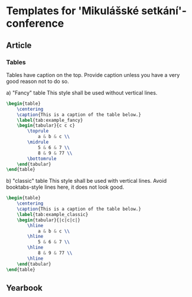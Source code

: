 # Templates for 'Mikulášské setkání'-conference

## Article

### Tables
Tables have caption on the top. Provide caption unless you have a very good 
reason not to do so.

a) "Fancy" table
This style shall be used without vertical lines. 
```latex
\begin{table}
    \centering
    \caption{This is a caption of the table below.}
    \label{tab:example_fancy}
    \begin{tabular}{c c c}
        \toprule
            a & b & c \\
        \midrule
            5 & 6 & 7 \\
            8 & 9 & 77 \\
        \bottomrule
    \end{tabular}
\end{table}
```
b) "classic" table
This style shall be used with vertical lines. Avoid booktabs-style lines here, 
it does not look good.

```latex
\begin{table}
    \centering
    \caption{This is a caption of the table below.}
    \label{tab:example_classic}
    \begin{tabular}{|c|c|c|}
        \hline
            a & b & c \\
        \hline
            5 & 6 & 7 \\
        \hline
            8 & 9 & 77 \\
        \hline
    \end{tabular}
\end{table}
```


## Yearbook
